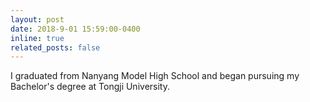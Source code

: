```yaml
---
layout: post
date: 2018-9-01 15:59:00-0400
inline: true
related_posts: false
---
```



I graduated from Nanyang Model High School and began pursuing my Bachelor's degree at Tongji University.
